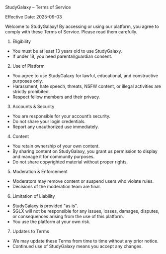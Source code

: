 StudyGalaxy – Terms of Service

Effective Date: 2025-09-03

Welcome to StudyGalaxy! By accessing or using our platform, you agree to comply with these Terms of Service. Please read them carefully.

1. Eligibility
- You must be at least 13 years old to use StudyGalaxy.
- If under 18, you need parental/guardian consent.

2. Use of Platform
- You agree to use StudyGalaxy for lawful, educational, and constructive purposes only.
- Harassment, hate speech, threats, NSFW content, or illegal activities are strictly prohibited.
- Respect fellow members and their privacy.

3. Accounts & Security
- You are responsible for your account’s security.
- Do not share your login credentials.
- Report any unauthorized use immediately.

4. Content
- You retain ownership of your own content.
- By sharing content on StudyGalaxy, you grant us permission to display and manage it for community purposes.
- Do not share copyrighted material without proper rights.

5. Moderation & Enforcement
- Moderators may remove content or suspend users who violate rules.
- Decisions of the moderation team are final.

6. Limitation of Liability
- StudyGalaxy is provided "as is".
- SGLX will not be responsible for any issues, losses, damages, disputes, or consequences arising from the use of this platform.
- You use the platform at your own risk.

7. Updates to Terms
- We may update these Terms from time to time without any prior notice.
- Continued use of StudyGalaxy means you accept any changes.
